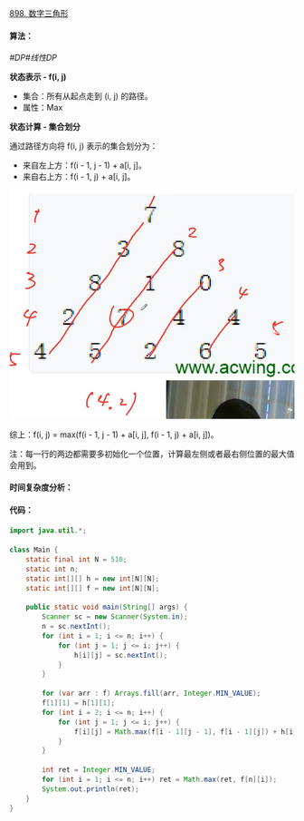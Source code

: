 [898. 数字三角形](https://www.acwing.com/problem/content/900/)

#### 算法：

*#DP#线性DP*

**状态表示 - f(i, j)**

- 集合：所有从起点走到 (i, j) 的路径。
- 属性：Max

**状态计算 - 集合划分**

通过路径方向将 f(i, j) 表示的集合划分为：

- 来自左上方：f(i - 1, j - 1) + a[i, j]。
- 来自右上方：f(i - 1, j) + a[i, j]。

![ac898](5-1.png)

综上：f(i, j) = max(f(i - 1, j - 1) + a[i, j], f(i - 1, j) + a[i, j])。

注：每一行的两边都需要多初始化一个位置，计算最左侧或者最右侧位置的最大值会用到。

#### 时间复杂度分析：



#### 代码：

```java
import java.util.*;

class Main {
    static final int N = 510;
    static int n;
    static int[][] h = new int[N][N];
    static int[][] f = new int[N][N];
    
    public static void main(String[] args) {
        Scanner sc = new Scanner(System.in);
        n = sc.nextInt();
        for (int i = 1; i <= n; i++) {
            for (int j = 1; j <= i; j++) {
                h[i][j] = sc.nextInt();
            }
        }
        
        for (var arr : f) Arrays.fill(arr, Integer.MIN_VALUE);
        f[1][1] = h[1][1];
        for (int i = 2; i <= n; i++) {
            for (int j = 1; j <= i; j++) {
                f[i][j] = Math.max(f[i - 1][j - 1], f[i - 1][j]) + h[i][j];
            }
        }
        
        int ret = Integer.MIN_VALUE;
        for (int i = 1; i <= n; i++) ret = Math.max(ret, f[n][i]);
        System.out.println(ret);
    }
}
```

